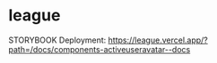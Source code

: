 # league

STORYBOOK Deployment:
https://league.vercel.app/?path=/docs/components-activeuseravatar--docs
 

